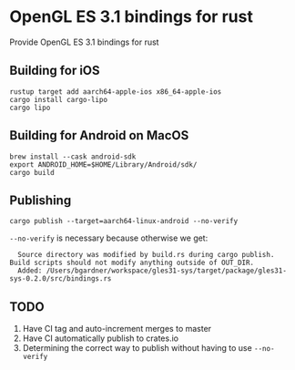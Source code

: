 # OpenGL ES 3.1 bindings for rust

Provide OpenGL ES 3.1 bindings for rust

## Building for iOS

```shell
rustup target add aarch64-apple-ios x86_64-apple-ios
cargo install cargo-lipo
cargo lipo
```

## Building for Android on MacOS

```shell
brew install --cask android-sdk
export ANDROID_HOME=$HOME/Library/Android/sdk/ 
cargo build
```

## Publishing

```shell
cargo publish --target=aarch64-linux-android --no-verify
```

`--no-verify` is necessary because otherwise we get:

```text
  Source directory was modified by build.rs during cargo publish. Build scripts should not modify anything outside of OUT_DIR.
  Added: /Users/bgardner/workspace/gles31-sys/target/package/gles31-sys-0.2.0/src/bindings.rs
```

## TODO

1. Have CI tag and auto-increment merges to master
2. Have CI automatically publish to crates.io
3. Determining the correct way to publish without having to use `--no-verify`
